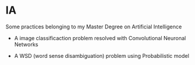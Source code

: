 # IA
Some practices belonging to my Master Degree on Artificial Intelligence

- A image classificaction problem resolved with Convolutional Neuronal Networks

- A WSD (word sense disambiguation) problem using Probabilistic model 
